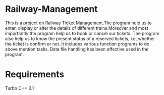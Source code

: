 # Railway-Management
This is a project on Railway Ticket Management.The program help us to enter,
display or alter the details of different trains.Moreover and most importantly
the program help us to book or cancel our tickets. The program also help us to 
know the present status of a reserved tickets, i.e, whether the ticket is confirm 
or not. It includes various function programs to do above mention tasks. Data 
file handling has been effective used in the program.

# Requirements
Turbo C++ 3.1
